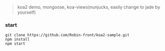 
> koa2 demo, mongoose, koa-views(nunjucks, easily change to jade by yourself)

### start

```
git clone https://github.com/Robin-front/koa2-sample.git
npm install
npm start
```
